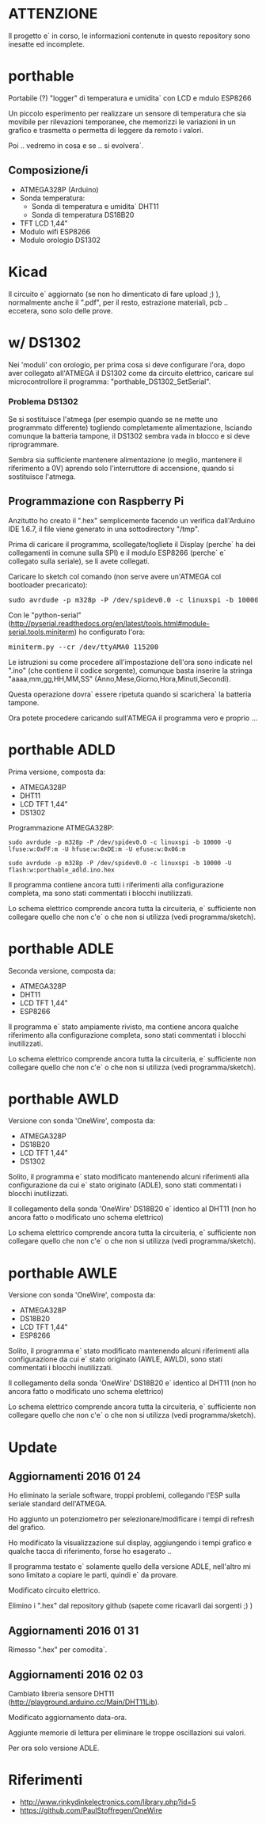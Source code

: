 ATTENZIONE
==========
Il progetto e` in corso, le informazioni contenute in questo repository sono inesatte ed incomplete.

# porthable
Portabile (?) "logger" di temperatura e umidita` con LCD e mdulo ESP8266

Un piccolo esperimento per realizzare un sensore di temperatura che sia movibile per rilevazioni temporanee, che memorizzi le variazioni in un grafico e trasmetta o permetta di leggere da remoto i valori.

Poi .. vedremo in cosa e se .. si evolvera`.

## Composizione/i
* ATMEGA328P (Arduino)
* Sonda temperatura:
    * Sonda di temperatura e umidita` DHT11
    * Sonda di temperatura DS18B20
* TFT LCD 1,44"
* Modulo wifi ESP8266
* Modulo orologio DS1302

# Kicad

Il circuito e` aggiornato (se non ho dimenticato di fare upload ;) ), normalmente anche il ".pdf", per il resto, estrazione materiali, pcb .. eccetera, sono solo delle prove.

# w/ DS1302

Nei 'moduli' con orologio, per prima cosa si deve configurare l'ora, dopo aver collegato all'ATMEGA il DS1302 come da circuito elettrico, caricare sul microcontrollore il programma: "porthable_DS1302_SetSerial".

### Problema DS1302

Se si sostituisce l'atmega (per esempio quando se ne mette uno programmato differente) togliendo completamente alimentazione, lsciando comunque la batteria tampone, il DS1302 sembra vada in blocco e si deve riprogrammare.

Sembra sia sufficiente mantenere alimentazione (o meglio, mantenere il riferimento a 0V) aprendo solo l'interruttore di accensione, quando si sostituisce l'atmega.

## Programmazione con Raspberry Pi

Anzitutto ho creato il ".hex" semplicemente facendo un verifica dall'Arduino IDE 1.6.7, il file viene generato in una sottodirectory "/tmp".

Prima di caricare il programma, scollegate/togliete il Display (perche\` ha dei collegamenti in comune sulla SPI) e il modulo ESP8266 (perche\` e\` collegato sulla seriale), se li avete collegati.

Caricare lo sketch col comando (non serve avere un'ATMEGA col bootloader precaricato):
<pre>sudo avrdude -p m328p -P /dev/spidev0.0 -c linuxspi -b 10000 -U flash:w:git/porthable/arduino/porthable_DS1302_SetSerial.ino.hex</pre>

Con le "python-serial" (http://pyserial.readthedocs.org/en/latest/tools.html#module-serial.tools.miniterm) ho configurato l'ora:
<pre>miniterm.py --cr /dev/ttyAMA0 115200</pre>

Le istruzioni su come procedere all'impostazione dell'ora sono indicate nel ".ino" (che contiene il codice sorgente), comunque basta inserire la stringa "aaaa,mm,gg,HH,MM,SS" (Anno,Mese,Giorno,Hora,Minuti,Secondi).

Questa operazione dovra\` essere ripetuta quando si scarichera` la batteria tampone.

Ora potete procedere caricando sull'ATMEGA il programma vero e proprio ...


# porthable ADLD

Prima versione, composta da:
* ATMEGA328P
* DHT11
* LCD TFT 1,44"
* DS1302

Programmazione ATMEGA328P:
<pre><code>sudo avrdude -p m328p -P /dev/spidev0.0 -c linuxspi -b 10000 -U lfuse:w:0xFF:m -U hfuse:w:0xDE:m -U efuse:w:0x06:m</code></pre>
<pre><code>sudo avrdude -p m328p -P /dev/spidev0.0 -c linuxspi -b 10000 -U flash:w:porthable_adld.ino.hex</code></pre>

Il programma contiene ancora tutti i riferimenti alla configurazione completa, ma sono stati commentati i blocchi inutilizzati.

Lo schema elettrico comprende ancora tutta la circuiteria, e\` sufficiente non collegare quello che non c'e\` o che non si utilizza (vedi programma/sketch).

# porthable ADLE

Seconda versione, composta da:
* ATMEGA328P
* DHT11
* LCD TFT 1,44"
* ESP8266

Il programma e\` stato ampiamente rivisto, ma contiene ancora qualche riferimento alla configurazione completa, sono stati commentati i blocchi inutilizzati.

Lo schema elettrico comprende ancora tutta la circuiteria, e\` sufficiente non collegare quello che non c'e\` o che non si utilizza (vedi programma/sketch).

# porthable AWLD

Versione con sonda 'OneWire', composta da:
* ATMEGA328P
* DS18B20
* LCD TFT 1,44"
* DS1302

Solito, il programma e\` stato modificato mantenendo alcuni riferimenti alla configurazione da cui e\` stato originato (ADLE), sono stati commentati i blocchi inutilizzati.

Il collegamento della sonda 'OneWire' DS18B20 e\` identico al DHT11 (non ho ancora fatto o modificato uno schema elettrico)

Lo schema elettrico comprende ancora tutta la circuiteria, e\` sufficiente non collegare quello che non c'e\` o che non si utilizza (vedi programma/sketch).

# porthable AWLE

Versione con sonda 'OneWire', composta da:
* ATMEGA328P
* DS18B20
* LCD TFT 1,44"
* ESP8266

Solito, il programma e\` stato modificato mantenendo alcuni riferimenti alla configurazione da cui e\` stato originato (AWLE, AWLD), sono stati commentati i blocchi inutilizzati.

Il collegamento della sonda 'OneWire' DS18B20 e\` identico al DHT11 (non ho ancora fatto o modificato uno schema elettrico)

Lo schema elettrico comprende ancora tutta la circuiteria, e\` sufficiente non collegare quello che non c'e\` o che non si utilizza (vedi programma/sketch).


# Update

## Aggiornamenti 2016 01 24

Ho eliminato la seriale software, troppi problemi, collegando l'ESP sulla seriale standard dell'ATMEGA.

Ho aggiunto un potenziometro per selezionare/modificare i tempi di refresh del grafico.

Ho modificato la visualizzazione sul display,
 aggiungendo i tempi grafico e qualche tacca di riferimento,
 forse ho esagerato ..

Il programma testato e\` solamente quello della versione ADLE,
 nell'altro mi sono limitato a copiare le parti, quindi e\` da provare.

Modificato circuito elettrico.

Elimino i ".hex" dal repository github (sapete come ricavarli dai sorgenti ;) )

## Aggiornamenti 2016 01 31

Rimesso ".hex" per comodita\`.

## Aggiornamenti 2016 02 03

Cambiato libreria sensore DHT11 (http://playground.arduino.cc/Main/DHT11Lib).

Modificato aggiornamento data-ora.

Aggiunte memorie di lettura per eliminare le troppe oscillazioni sui valori.

Per ora solo versione ADLE.


# Riferimenti

* http://www.rinkydinkelectronics.com/library.php?id=5
* https://github.com/PaulStoffregen/OneWire
